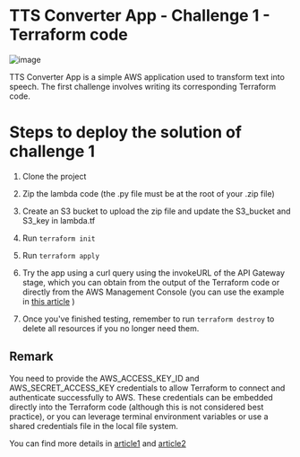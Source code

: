 # TTS Converter App - Challenge 1 - Terraform code
![image](https://github.com/mariemssi/TTS-Converter-Challenge-1/assets/69463864/fd77f547-5198-4866-b89a-71d7dcfe7889)

TTS Converter App is a simple AWS application used to transform text into speech. The first challenge involves writing its corresponding Terraform code.


# Steps to deploy the solution of challenge 1

1. Clone the project
   
3. Zip the lambda code (the .py file must be at the root of your .zip file)

4. Create an S3 bucket to upload the zip file and update the S3_bucket and S3_key in lambda.tf
   
5. Run `terraform init`
   
6. Run `terraform apply`
   
7. Try the app using a curl query using the invokeURL of the API Gateway stage, which you can obtain from the output of the Terraform code or directly from the AWS Management Console (you can use the example in [this article](https://medium.com/@lucas.ludicsa99/texttospeechconvertertext-to-speech-converter-using-aws-lambda-polly-and-api-gateway-bf814d2bbe84) )
   
8. Once you've finished testing, remember to run `terraform destroy` to delete all resources if you no longer need them.

## Remark
You need to provide the AWS_ACCESS_KEY_ID and AWS_SECRET_ACCESS_KEY credentials to allow Terraform to connect and authenticate successfully to AWS. These credentials can be embedded directly into the Terraform code (although this is not considered best practice), 
or you can leverage terminal environment variables or use a shared credentials file in the local file system. 

You can find more details in [article1](https://medium.com/@lucas.ludicsa99/texttospeechconvertertext-to-speech-converter-using-aws-lambda-polly-and-api-gateway-bf814d2bbe84) and [article2](https://medium.com/@meriemiag/text-to-speech-converter-challenge1-ba89607d936b)
